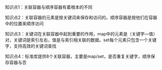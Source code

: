 知识点1：关联容器与顺序容器有着根本的不同

知识点2：关联容器的元素是按关键词来保存和访问的，顺序容器是按他们在容器中的位置来顺序访问

知识点3：关键词在关联容器中起到重要的作用，map中的元素是（关键字—值）对，关键词是索引左右，值是与索引相关联的数据。set每个元素只包含一个关键字，支持高效的关键词查找

知识点4：标准库提供8个关联容器，主要是map/set，是否重复关键字，顺序保存容器与否

